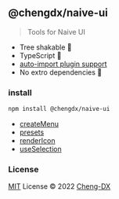 ## @chengdx/naive-ui
> Tools for Naive UI

- Tree shakable 🌲
- TypeScript 🦕
- [auto-import plugin support](./src/auto-import-presets/index.md)
- No extro dependencies 🚀

### install
```sh
npm install @chengdx/naive-ui
```

<!-- FUNCTIONS START -->
- [createMenu](src/create-menu/index.md)
- [presets](src/presets/index.md)
- [renderIcon](src/render-icon/index.md)
- [useSelection](src/use-selection/index.md)
<!-- FUNCTIONS END -->

### License
[MIT](../LICENSE) License © 2022 [Cheng-DX](https://github.com/Cheng-DX)